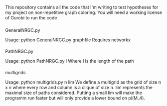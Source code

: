 This repository contains all the code that I'm writing to test hypotheses for my project on non-repetitive graph coloring.
You will need a working license of Gurobi to run the code

#####
GeneralNRGC.py

Usage: python GeneralNRGC.py graphfile
Requires networkx

####
PathNRGC.py

Usage: python PathNRGC.py l
Where l is the length of the path

####
multigrids

Usage: python multigrids.py n lim
We define a multigrid as the grid of size n x n where every row and column is a clique of size n. lim represents the maximal size of paths considered. Putting a small lim will make the programm run faster but will only provide a lower bound on pi(M_4).

####

